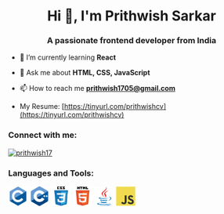 <h1 align="center">Hi 👋, I'm Prithwish Sarkar</h1>
<h3 align="center">A passionate frontend developer from India</h3>



- 🌱 I’m currently learning **React**

- 💬 Ask me about **HTML, CSS, JavaScript**

- 📫 How to reach me **prithwish1705@gmail.com**

- My Resume: [https://tinyurl.com/prithwishcv](https://tinyurl.com/prithwishcv)

<h3 align="left">Connect with me:</h3>
<p align="left">
<a href="https://linkedin.com/in/prithwish17" target="blank"><img align="center" src="https://raw.githubusercontent.com/rahuldkjain/github-profile-readme-generator/master/src/images/icons/Social/linked-in-alt.svg" alt="prithwish17" height="30" width="40" /></a>
</p>

<h3 align="left">Languages and Tools:</h3>
<p align="left">
  <img src="https://raw.githubusercontent.com/devicons/devicon/master/icons/c/c-original.svg" alt="c" width="40" height="40" onclick"return false"/>
  <img src="https://raw.githubusercontent.com/devicons/devicon/master/icons/cplusplus/cplusplus-original.svg" alt="cplusplus" width="40" height="40" onclick"return false"/> 
  <img src="https://raw.githubusercontent.com/devicons/devicon/master/icons/css3/css3-original-wordmark.svg" alt="css3" width="40" height="40" onclick"return false"/>
  <img src="https://raw.githubusercontent.com/devicons/devicon/master/icons/html5/html5-original-wordmark.svg" alt="html5" width="40" height="40" onclick"return false"/> 
  <img src="https://raw.githubusercontent.com/devicons/devicon/master/icons/java/java-original.svg" alt="java" width="40" height="40" onclick"return false"/>
  <img src="https://raw.githubusercontent.com/devicons/devicon/master/icons/javascript/javascript-original.svg" alt="javascript" width="40" height="40" onclick"return false"/>
</p>


<!---
PrithwishSarkar/PrithwishSarkar is a ✨ special ✨ repository because its `README.md` (this file) appears on your GitHub profile.
You can click the Preview link to take a look at your changes.
--->
